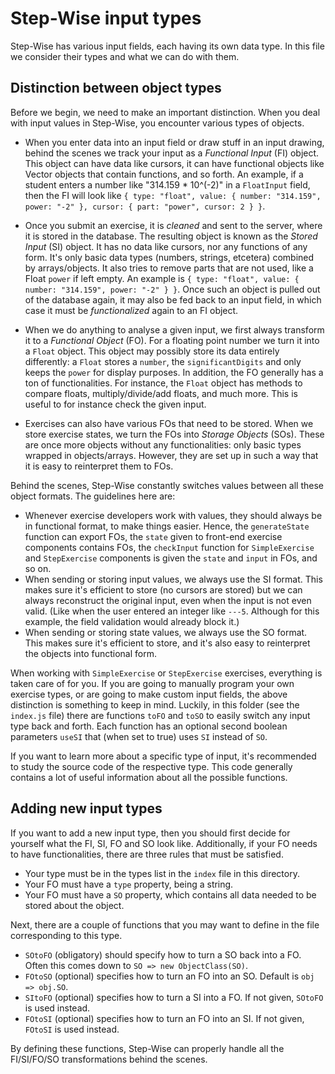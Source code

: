 # Step-Wise input types

Step-Wise has various input fields, each having its own data type. In this file we consider their types and what we can do with them.


## Distinction between object types

Before we begin, we need to make an important distinction. When you deal with input values in Step-Wise, you encounter various types of objects.

- When you enter data into an input field or draw stuff in an input drawing, behind the scenes we track your input as a *Functional Input* (FI) object. This object can have data like cursors, it can have functional objects like Vector objects that contain functions, and so forth. An example, if a student enters a number like "314.159 * 10^(-2)" in a `FloatInput` field, then the FI will look like `{ type: "float", value: { number: "314.159", power: "-2" }, cursor: { part: "power", cursor: 2 } }`.

- Once you submit an exercise, it is *cleaned* and sent to the server, where it is stored in the database. The resulting object is known as the *Stored Input* (SI) object. It has no data like cursors, nor any functions of any form. It's only basic data types (numbers, strings, etcetera) combined by arrays/objects. It also tries to remove parts that are not used, like a Float `power` if left empty. An example is `{ type: "float", value: { number: "314.159", power: "-2" } }`. Once such an object is pulled out of the database again, it may also be fed back to an input field, in which case it must be *functionalized* again to an FI object.

- When we do anything to analyse a given input, we first always transform it to a *Functional Object* (FO). For a floating point number we turn it into a `Float` object. This object may possibly store its data entirely differently: a `Float` stores a `number`, the `significantDigits` and only keeps the `power` for display purposes. In addition, the FO generally has a ton of functionalities. For instance, the `Float` object has methods to compare floats, multiply/divide/add floats, and much more. This is useful to for instance check the given input.

- Exercises can also have various FOs that need to be stored. When we store exercise states, we turn the FOs into *Storage Objects* (SOs). These are once more objects without any functionalities: only basic types wrapped in objects/arrays. However, they are set up in such a way that it is easy to reinterpret them to FOs.

Behind the scenes, Step-Wise constantly switches values between all these object formats. The guidelines here are:

- Whenever exercise developers work with values, they should always be in functional format, to make things easier. Hence, the `generateState` function can export FOs, the `state` given to front-end exercise components contains FOs, the `checkInput` function for `SimpleExercise` and `StepExercise` components is given the `state` and `input` in FOs, and so on. 
- When sending or storing input values, we always use the SI format. This makes sure it's efficient to store (no cursors are stored) but we can always reconstruct the original input, even when the input is not even valid. (Like when the user entered an integer like `---5`. Although for this example, the field validation would already block it.)
- When sending or storing state values, we always use the SO format. This makes sure it's efficient to store, and it's also easy to reinterpret the objects into functional form.

When working with `SimpleExercise` or `StepExercise` exercises, everything is taken care of for you. If you are going to manually program your own exercise types, or are going to make custom input fields, the above distinction is something to keep in mind. Luckily, in this folder (see the `index.js` file) there are functions `toFO` and `toSO` to easily switch any input type back and forth. Each function has an optional second boolean parameters `useSI` that (when set to true) uses `SI` instead of `SO`.

If you want to learn more about a specific type of input, it's recommended to study the source code of the respective type. This code generally contains a lot of useful information about all the possible functions.


## Adding new input types

If you want to add a new input type, then you should first decide for yourself what the FI, SI, FO and SO look like. Additionally, if your FO needs to have functionalities, there are three rules that must be satisfied.

- Your type must be in the types list in the `index` file in this directory.
- Your FO must have a `type` property, being a string.
- Your FO must have a `SO` property, which contains all data needed to be stored about the object.

Next, there are a couple of functions that you may want to define in the file corresponding to this type.

- `SOtoFO` (obligatory) should specify how to turn a SO back into a FO. Often this comes down to `SO => new ObjectClass(SO)`.
- `FOtoSO` (optional) specifies how to turn an FO into an SO. Default is `obj => obj.SO`.
- `SItoFO` (optional) specifies how to turn a SI into a FO. If not given, `SOtoFO` is used instead.
- `FOtoSI` (optional) specifies how to turn an FO into an SI. If not given, `FOtoSI` is used instead.

By defining these functions, Step-Wise can properly handle all the FI/SI/FO/SO transformations behind the scenes.